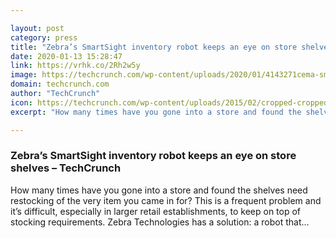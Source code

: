 ```yaml
---

layout: post
category: press
title: "Zebra’s SmartSight inventory robot keeps an eye on store shelves"
date: 2020-01-13 15:28:47
link: https://vrhk.co/2Rh2w5y
image: https://techcrunch.com/wp-content/uploads/2020/01/4143271cema-smartsight-grocery-store-application-photography.jpg?w=711
domain: techcrunch.com
author: "TechCrunch"
icon: https://techcrunch.com/wp-content/uploads/2015/02/cropped-cropped-favicon-gradient.png?w=180
excerpt: "How many times have you gone into a store and found the shelves need restocking of the very item you came in for? This is a frequent problem and it’s difficult, especially in larger retail establishments, to keep on top of stocking requirements. Zebra Technologies has a solution: a robot that…"

---
```


### Zebra’s SmartSight inventory robot keeps an eye on store shelves – TechCrunch

How many times have you gone into a store and found the shelves need restocking of the very item you came in for? This is a frequent problem and it’s difficult, especially in larger retail establishments, to keep on top of stocking requirements. Zebra Technologies has a solution: a robot that…